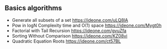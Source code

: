 ## Basics algorithms

  * Generate all subsets of a set https://ideone.com/uLQ8lA
  * Pow in logN Complexity time and O(1) space https://ideone.com/Mygt0h
  * Factorial with Tail Recursion https://ideone.com/gvuZfa 
  * Sorting Without Comparison https://ideone.com/KZ08vi
  * Quadratic Equation Roots https://ideone.com/ct57BL
